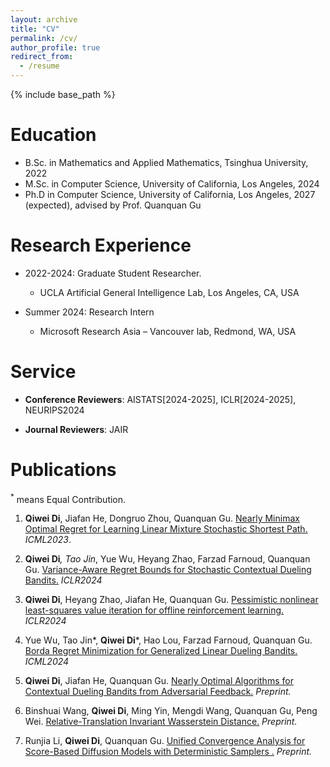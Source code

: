 ```yaml
---
layout: archive
title: "CV"
permalink: /cv/
author_profile: true
redirect_from:
  - /resume
---
```


{% include base_path %}


Education
======
* B.Sc. in Mathematics and Applied Mathematics, Tsinghua University, 2022
* M.Sc. in Computer Science, University of California, Los Angeles, 2024
* Ph.D in Computer Science, University of California, Los Angeles, 2027 (expected), advised by Prof. Quanquan Gu

Research Experience
======
* 2022-2024: Graduate Student Researcher.
  * UCLA Artificial General Intelligence Lab, Los Angeles, CA, USA

* Summer 2024: Research Intern
  * Microsoft Research Asia – Vancouver lab, Redmond, WA, USA
  
<!-- Skills
======
* Skill 1
* Skill 2
  * Sub-skill 2.1
  * Sub-skill 2.2
  * Sub-skill 2.3
* Skill 3 -->

Service
======

* **Conference Reviewers**: AISTATS[2024-2025], ICLR[2024-2025], NEURIPS2024

* **Journal Reviewers**: JAIR

Publications
======

  <p> <sup>*</sup> means Equal Contribution.</p>

<ol class="bibliography"><li><!-- Change all equal contribution -->

<span id="di2023nearly"><strong>Qiwei Di</strong>, Jiafan He, Dongruo Zhou, Quanquan Gu. <a href = "https://arxiv.org/abs/2402.08998"> Nearly Minimax Optimal Regret
for Learning Linear Mixture Stochastic Shortest Path.</a> <i>ICML2023</i>.</span>

</li>
<li><!-- Change all equal contribution -->

<span id="di2024variance"> <strong>Qiwei Di</strong>*, Tao Jin*, Yue Wu, Heyang Zhao, Farzad Farnoud, Quanquan Gu. <a href = "https://arxiv.org/abs/2310.00968"> Variance-Aware
Regret Bounds for Stochastic Contextual Dueling Bandits.</a> <i>ICLR2024</i> </span>

</li>

<li><!-- Change all equal contribution -->

<span id="di2024pessimistic"> <strong>Qiwei Di</strong>, Heyang Zhao, Jiafan He, Quanquan Gu. <a href = "https://arxiv.org/abs/2310.01380"> Pessimistic nonlinear least-squares value
iteration for offline reinforcement learning.</a> <i>ICLR2024</i> </span>

</li>

<li><!-- Change all equal contribution -->

<span id="wu2024borda"> Yue Wu, Tao Jin*, <strong>Qiwei Di</strong>*, Hao Lou, Farzad Farnoud, Quanquan Gu. <a href = "https://arxiv.org/abs/2303.08816"> Borda Regret
Minimization for Generalized Linear Dueling Bandits.</a> <i>ICML2024</i> </span>

</li>

<li><!-- Change all equal contribution -->

<span id="di2024nearly"> <strong>Qiwei Di</strong>, Jiafan He, Quanquan Gu. <a href = "https://arxiv.org/abs/2404.10776"> Nearly Optimal Algorithms for Contextual Dueling
Bandits from Adversarial Feedback.</a> <i>Preprint.</i> </span>

</li>

<li><!-- Change all equal contribution -->

<span id="wang2024relative"> Binshuai Wang, <strong>Qiwei Di</strong>, Ming Yin, Mengdi Wang, Quanquan Gu, Peng Wei. <a href = "https://www.arxiv.org/abs/2409.02416"> Relative-Translation Invariant Wasserstein Distance.</a> <i>Preprint.</i> </span>

</li>

<li><!-- Change all equal contribution -->

<span id="wang2024relative"> Runjia Li, <strong>Qiwei Di</strong>, Quanquan Gu. <a href = "https://arxiv.org/abs/2410.14237"> Unified Convergence Analysis for Score-Based Diffusion Models with Deterministic Samplers
.</a> <i>Preprint.</i> </span>

</li>
  

